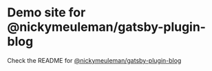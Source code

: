 # Demo site for @nickymeuleman/gatsby-plugin-blog

Check the README for [@nickymeuleman/gatsby-plugin-blog](../theme/README.md)

<!-- NOTE: there must be a yarn.lock in the demo folder in order for Netlify to build successfully 🤷‍♂ -->
